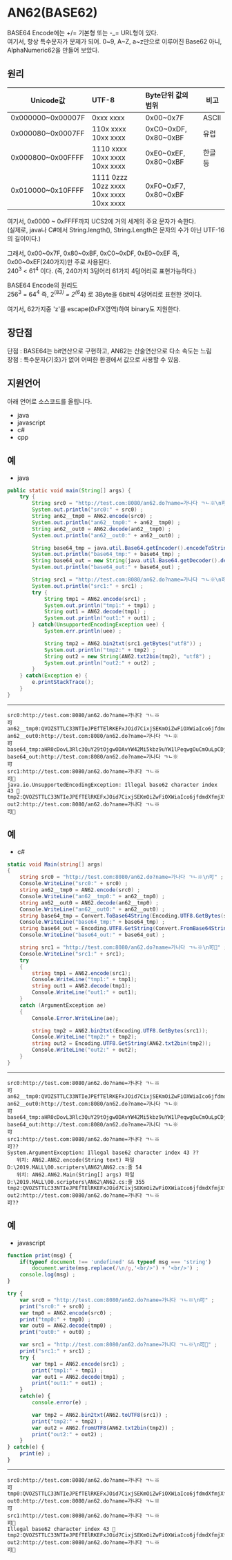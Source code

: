 # AN62(BASE62)
BASE64 Encode에는 +/= 기본형 또는 -_= URL형이 있다.  
여기서, 항상 특수문자가 문제가 되어. 0&#126;9, A&#126;Z, a&#126;z만으로 이루어진 Base62 아니, AlphaNumeric62을 만들어 보았다.

## 원리
|        Unicode값       |                 UTF-8                   |       Byte단위 값의 범위        |  비고 |
|------------------------|:----------------------------------------|:-------------------------------|-------|
| 0x000000&#126;0x00007F | 0xxx xxxx                               | 0x00&#126;0x7F                 | ASCII |
| 0x000080&#126;0x0007FF | 110x xxxx 10xx xxxx                     | 0xC0&#126;0xDF, 0x80&#126;0xBF | 유럽   |
| 0x000800&#126;0x00FFFF | 1110 xxxx 10xx xxxx 10xx xxxx           | 0xE0&#126;0xEF, 0x80&#126;0xBF | 한글등 |
| 0x010000&#126;0x10FFFF | 1111 0zzz 10zz xxxx 10xx xxxx 10xx xxxx | 0xF0&#126;0xF7, 0x80&#126;0xBF |       |

여기서, 0x0000 ~ 0xFFFF까지 UCS2에 거의 세계의 주요 문자가 속한다.   
(실제로, java나 C#에서 String.length(), String.Length은 문자의 수가 아닌 UTF-16의 길이이다.)  

그래서, 0x00&#126;0x7F, 0x80&#126;0xBF, 0xC0&#126;0xDF, 0xE0&#126;0xEF 즉, 0x00&#126;0xEF(240가지)만 주로 사용된다.   
240<sup>3</sup> &lt; 61<sup>4</sup> 이다. (즉, 240가지 3덩어리 61가지 4덩어리로 표현가능하다.)  

BASE64 Encode의 원리도  
256<sup>3</sup> = 64<sup>4</sup> 즉, 2<sup>(8*3)</sup> = 2<sup>(6*4)</sup> 로 3Byte을 6bit씩 4덩어리로 표현한 것이다.  

여기서, 62가지중 'z'를 escape(0xFX영역)하여 binary도 지원한다.  

## 장단점
단점 : BASE64는 bit연산으로 구현하고, AN62는 산술연산으로 다소 속도는 느림  
장점 : 특수문자(기호)가 없어 어떠한 환경에서 값으로 사용할 수 있음.  

## 지원언어
아래 언어로 소스코드를 올립니다. 
- java
- javascript
- c#
- cpp

## 예
- java
```java
public static void main(String[] args) {
	try {
		String src0 = "http://test.com:8080/an62.do?name=가나다 ㄱㄴ※\n可" ;
		System.out.println("src0:" + src0) ;
		String an62__tmp0 = AN62.encode(src0) ;
		System.out.println("an62__tmp0:" + an62__tmp0) ;
		String an62__out0 = AN62.decode(an62__tmp0) ;
		System.out.println("an62__out0:" + an62__out0) ;

		String base64_tmp = java.util.Base64.getEncoder().encodeToString(src0.getBytes("utf8")) ;
		System.out.println("base64_tmp:" + base64_tmp) ;
		String base64_out = new String(java.util.Base64.getDecoder().decode(base64_tmp), "utf8") ;
		System.out.println("base64_out:" + base64_out) ;

		String src1 = "http://test.com:8080/an62.do?name=가나다 ㄱㄴ※\n可🐘" ;	// UnsupportedEncodingException이 발생하는 경우
		System.out.println("src1:" + src1) ;
		try {
			String tmp1 = AN62.encode(src1) ;
			System.out.println("tmp1:" + tmp1) ;
			String out1 = AN62.decode(tmp1) ;
			System.out.println("out1:" + out1) ;
		} catch(UnsupportedEncodingException uee) {
			System.err.println(uee) ;

			String tmp2 = AN62.bin2txt(src1.getBytes("utf8")) ;
			System.out.println("tmp2:" + tmp2) ;
			String out2 = new String(AN62.txt2bin(tmp2), "utf8") ;
			System.out.println("out2:" + out2) ;
		}
	} catch(Exception e) {
		e.printStackTrace();
	}
}
```
-----------------------------------------------------------------------------------
```
src0:http://test.com:8080/an62.do?name=가나다 ㄱㄴ※
可
an62__tmp0:QVOZSTTLC33NTIeJPEfTElRKEFxJOid7CixjSEKmOiZwFiOXWiaIco6jfdmdXfmjXfyWWfSTwG7Y
an62__out0:http://test.com:8080/an62.do?name=가나다 ㄱㄴ※
可
base64_tmp:aHR0cDovL3Rlc3QuY29tOjgwODAvYW42Mi5kbz9uYW1lPeqwgOuCmOuLpCDjhLHjhLTigLsK5Y+v
base64_out:http://test.com:8080/an62.do?name=가나다 ㄱㄴ※
可
src1:http://test.com:8080/an62.do?name=가나다 ㄱㄴ※
可🐘
java.io.UnsupportedEncodingException: Illegal base62 character index 43 🐘
tmp2:QVOZSTTLC33NTIeJPEfTElRKEFxJOid7CixjSEKmOiZwFiOXWiaIco6jfdmdXfmjXfyWWfSTwG7YzIeAi2U
out2:http://test.com:8080/an62.do?name=가나다 ㄱㄴ※
可🐘
```

## 예
- c#
```c#
static void Main(string[] args)
{
    string src0 = "http://test.com:8080/an62.do?name=가나다 ㄱㄴ※\n可" ;
    Console.WriteLine("src0:" + src0) ;
    string an62__tmp0 = AN62.encode(src0) ;
    Console.WriteLine("an62__tmp0:" + an62__tmp0) ;
    string an62__out0 = AN62.decode(an62__tmp0) ;
    Console.WriteLine("an62__out0:" + an62__out0) ;
    string base64_tmp = Convert.ToBase64String(Encoding.UTF8.GetBytes(src0)) ;
    Console.WriteLine("base64_tmp:" + base64_tmp) ;
    string base64_out = Encoding.UTF8.GetString(Convert.FromBase64String(base64_tmp)) ;
    Console.WriteLine("base64_out:" + base64_out) ;

    string src1 = "http://test.com:8080/an62.do?name=가나다 ㄱㄴ※\n可🐘" ;    // ArgumentException이 발생하는 경우
    Console.WriteLine("src1:" + src1);
    try
    {
        string tmp1 = AN62.encode(src1);
        Console.WriteLine("tmp1:" + tmp1);
        string out1 = AN62.decode(tmp1);
        Console.WriteLine("out1:" + out1);
    }
    catch (ArgumentException ae)
    {
        Console.Error.WriteLine(ae);

        string tmp2 = AN62.bin2txt(Encoding.UTF8.GetBytes(src1));
        Console.WriteLine("tmp2:" + tmp2);
        string out2 = Encoding.UTF8.GetString(AN62.txt2bin(tmp2));
        Console.WriteLine("out2:" + out2);
    }
}
```
-----------------------------------------------------------------------------------
```
src0:http://test.com:8080/an62.do?name=가나다 ㄱㄴ※
可
an62__tmp0:QVOZSTTLC33NTIeJPEfTElRKEFxJOid7CixjSEKmOiZwFiOXWiaIco6jfdmdXfmjXfyWWfSTwG7Y
an62__out0:http://test.com:8080/an62.do?name=가나다 ㄱㄴ※
可
base64_tmp:aHR0cDovL3Rlc3QuY29tOjgwODAvYW42Mi5kbz9uYW1lPeqwgOuCmOuLpCDjhLHjhLTigLsK5Y+v
base64_out:http://test.com:8080/an62.do?name=가나다 ㄱㄴ※
可
src1:http://test.com:8080/an62.do?name=가나다 ㄱㄴ※
可??
System.ArgumentException: Illegal base62 character index 43 ??
   위치: AN62.AN62.encode(String text) 파일 D:\2019.MALL\00.scripters\AN62\AN62.cs:줄 54
   위치: AN62.AN62.Main(String[] args) 파일 D:\2019.MALL\00.scripters\AN62\AN62.cs:줄 355
tmp2:QVOZSTTLC33NTIeJPEfTElRKEFxJOid7CixjSEKmOiZwFiOXWiaIco6jfdmdXfmjXfyWWfSTwG7YzIeAi2U
out2:http://test.com:8080/an62.do?name=가나다 ㄱㄴ※
可??
```

## 예
- javascript
```javascript
function print(msg) {
    if(typeof document !== 'undefined' && typeof msg === 'string')
        document.write(msg.replace(/\n/g,'<br/>') + '<br/>') ;
    console.log(msg) ;
}

try {
    var src0 = "http://test.com:8080/an62.do?name=가나다 ㄱㄴ※\n可" ;
    print("src0:" + src0) ;
    var tmp0 = AN62.encode(src0) ;
    print("tmp0:" + tmp0) ;
    var out0 = AN62.decode(tmp0) ;
    print("out0:" + out0) ;

    var src1 = "http://test.com:8080/an62.do?name=가나다 ㄱㄴ※\n可🐘" ;    // Exception이 발생하는 경우
    print("src1:" + src1) ;
    try {
        var tmp1 = AN62.encode(src1) ;
        print("tmp1:" + tmp1) ;
        var out1 = AN62.decode(tmp1) ;
        print("out1:" + out1) ;
    }
    catch(e) {
        console.error(e) ;

        var tmp2 = AN62.bin2txt(AN62.toUTF8(src1)) ;
        print("tmp2:" + tmp2) ;
        var out2 = AN62.fromUTF8(AN62.txt2bin(tmp2)) ;
        print("out2:" + out2) ;
    }
} catch(e) {
    print(e) ;
}
```
-----------------------------------------------------------------------------------
```
src0:http://test.com:8080/an62.do?name=가나다 ㄱㄴ※
可
tmp0:QVOZSTTLC33NTIeJPEfTElRKEFxJOid7CixjSEKmOiZwFiOXWiaIco6jfdmdXfmjXfyWWfSTwG7Y
out0:http://test.com:8080/an62.do?name=가나다 ㄱㄴ※
可
src1:http://test.com:8080/an62.do?name=가나다 ㄱㄴ※
可🐘
Illegal base62 character index 43 🐘
tmp2:QVOZSTTLC33NTIeJPEfTElRKEFxJOid7CixjSEKmOiZwFiOXWiaIco6jfdmdXfmjXfyWWfSTwG7YzIeAi2U
out2:http://test.com:8080/an62.do?name=가나다 ㄱㄴ※
可🐘
```